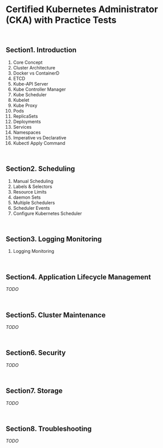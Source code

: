# Certified Kubernetes Administrator (CKA) with Practice Tests

<br/>

## Section1. Introduction

1. Core Concept
2. Cluster Architecture
3. Docker vs ContainerD
4. ETCD
5. Kube-API Server
6. Kube Controller Manager
7. Kube Scheduler
8. Kubelet
9. Kube Proxy
10. Pods
11. ReplicaSets
12. Deployments
13. Services
14. Namespaces
15. Imperative vs Declarative
16. Kubectl Apply Command

<br/>

## Section2. Scheduling

1. Manual Scheduling
2. Labels & Selectors
3. Resource Limits
4. daemon Sets
5. Multiple Schedulers
6. Scheduler Events
7. Configure Kubernetes Scheduler

<br/>

## Section3. Logging Monitoring
1. Logging Monitoring

<br/>

## Section4. Application Lifecycle Management

_TODO_

<br/>

## Section5. Cluster Maintenance

_TODO_

<br/>

## Section6. Security

_TODO_

<br/>

## Section7. Storage

_TODO_

<br/>

## Section8. Troubleshooting

_TODO_
